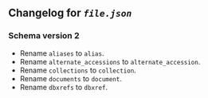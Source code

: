 ## Changelog for *`file.json`*

### Schema version 2

* Rename `aliases` to `alias`.
* Rename `alternate_accessions` to `alternate_accession`.
* Rename `collections` to `collection`.
* Rename `documents` to `document`.
* Rename `dbxrefs` to `dbxref`.
